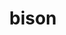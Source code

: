 ---
title: "bison"
layout: cache
categories: [package, develop-2024-06-02]
meta: {"versions": ["3.8.2"], "compilers": ["apple-clang@=15.0.0", "cce@=15.0.1", "gcc@=10.2.1", "gcc@=10.3.0", "gcc@=11.1.0", "gcc@=11.4.0", "gcc@=12.3.0", "gcc@=7.3.1", "gcc@=7.5.0", "gcc@=9.4.0"], "oss": ["amzn2", "centos7", "rhel8", "sle_hpc15", "ubuntu18.04", "ubuntu20.04", "ubuntu22.04", "ventura"], "platforms": ["darwin", "linux"], "targets": ["aarch64", "neoverse_n1", "neoverse_v1", "neoverse_v2", "ppc64le", "x86_64_v3", "x86_64_v4", "zen4"], "stacks": ["aws-isc", "aws-isc-aarch64", "aws-pcluster-neoverse_v1", "aws-pcluster-x86_64_v4", "build_systems", "data-vis-sdk", "developer-tools", "developer-tools-manylinux2014", "e4s", "e4s-cray-rhel", "e4s-cray-sles", "e4s-neoverse-v2", "e4s-neoverse_v1", "e4s-oneapi", "e4s-power", "e4s-rocm-external", "ml-darwin-aarch64-mps", "ml-linux-x86_64-cpu", "ml-linux-x86_64-cuda", "radiuss", "radiuss-aws", "radiuss-aws-aarch64", "root", "tutorial"], "num_specs": 20, "num_specs_by_stack": {"root": 20, "ml-darwin-aarch64-mps": 1, "aws-isc-aarch64": 2, "radiuss-aws-aarch64": 2, "aws-pcluster-neoverse_v1": 2, "aws-pcluster-x86_64_v4": 2, "radiuss-aws": 1, "aws-isc": 1, "developer-tools-manylinux2014": 1, "e4s-cray-rhel": 2, "e4s-cray-sles": 1, "radiuss": 1, "build_systems": 1, "developer-tools": 1, "e4s-power": 1, "data-vis-sdk": 1, "e4s-neoverse_v1": 1, "e4s-neoverse-v2": 1, "e4s": 1, "ml-linux-x86_64-cuda": 1, "tutorial": 2, "e4s-rocm-external": 1, "ml-linux-x86_64-cpu": 1, "e4s-oneapi": 1}}
spec_details: [{"hash": "usieka7hqtluag2n5avq33dzcx5fywas", "compiler": "apple-clang@=15.0.0", "versions": ["3.8.2"], "os": "ventura", "platform": "darwin", "target": "aarch64", "variants": ["build_system=autotools", "~color"], "stacks": ["root", "ml-darwin-aarch64-mps"], "size": "-", "tarball": "https://binaries.spack.io/develop-2024-06-02/build_cache/darwin-ventura-aarch64/apple-clang-15.0.0/bison-3.8.2/darwin-ventura-aarch64-apple-clang-15.0.0-bison-3.8.2-usieka7hqtluag2n5avq33dzcx5fywas.spack"}, {"hash": "esceujj5jdva7ymhg364o4mqtzcrrhwu", "compiler": "gcc@=7.3.1", "versions": ["3.8.2"], "os": "amzn2", "platform": "linux", "target": "aarch64", "variants": ["build_system=autotools", "~color"], "stacks": ["root", "aws-isc-aarch64", "radiuss-aws-aarch64"], "size": "-", "tarball": "https://binaries.spack.io/develop-2024-06-02/build_cache/linux-amzn2-aarch64/gcc-7.3.1/bison-3.8.2/linux-amzn2-aarch64-gcc-7.3.1-bison-3.8.2-esceujj5jdva7ymhg364o4mqtzcrrhwu.spack"}, {"hash": "t6x5nkfcuqxokqsj7zysvvu4itq6u4at", "compiler": "gcc@=7.3.1", "versions": ["3.8.2"], "os": "amzn2", "platform": "linux", "target": "neoverse_n1", "variants": ["build_system=autotools", "~color"], "stacks": ["root", "aws-isc-aarch64", "radiuss-aws-aarch64"], "size": "-", "tarball": "https://binaries.spack.io/develop-2024-06-02/build_cache/linux-amzn2-neoverse_n1/gcc-7.3.1/bison-3.8.2/linux-amzn2-neoverse_n1-gcc-7.3.1-bison-3.8.2-t6x5nkfcuqxokqsj7zysvvu4itq6u4at.spack"}, {"hash": "7w5parkhuahh74wdtbdxzogfb3fn2qc4", "compiler": "gcc@=12.3.0", "versions": ["3.8.2"], "os": "amzn2", "platform": "linux", "target": "neoverse_n1", "variants": ["build_system=autotools", "~color"], "stacks": ["root", "aws-pcluster-neoverse_v1"], "size": "-", "tarball": "https://binaries.spack.io/develop-2024-06-02/build_cache/linux-amzn2-neoverse_n1/gcc-12.3.0/bison-3.8.2/linux-amzn2-neoverse_n1-gcc-12.3.0-bison-3.8.2-7w5parkhuahh74wdtbdxzogfb3fn2qc4.spack"}, {"hash": "kdacmu6u6kbahonjk22s255vuorpzqyx", "compiler": "gcc@=12.3.0", "versions": ["3.8.2"], "os": "amzn2", "platform": "linux", "target": "neoverse_v1", "variants": ["build_system=autotools", "~color"], "stacks": ["root", "aws-pcluster-neoverse_v1"], "size": "-", "tarball": "https://binaries.spack.io/develop-2024-06-02/build_cache/linux-amzn2-neoverse_v1/gcc-12.3.0/bison-3.8.2/linux-amzn2-neoverse_v1-gcc-12.3.0-bison-3.8.2-kdacmu6u6kbahonjk22s255vuorpzqyx.spack"}, {"hash": "3lvungthrowbhkqk3yuxfysn5m7bo5be", "compiler": "gcc@=12.3.0", "versions": ["3.8.2"], "os": "amzn2", "platform": "linux", "target": "x86_64_v3", "variants": ["build_system=autotools", "~color"], "stacks": ["root", "aws-pcluster-x86_64_v4"], "size": "-", "tarball": "https://binaries.spack.io/develop-2024-06-02/build_cache/linux-amzn2-x86_64_v3/gcc-12.3.0/bison-3.8.2/linux-amzn2-x86_64_v3-gcc-12.3.0-bison-3.8.2-3lvungthrowbhkqk3yuxfysn5m7bo5be.spack"}, {"hash": "zlm4glhvowtc7i3pxlv5qylxdalgtcit", "compiler": "gcc@=7.3.1", "versions": ["3.8.2"], "os": "amzn2", "platform": "linux", "target": "x86_64_v3", "variants": ["build_system=autotools", "~color"], "stacks": ["root", "radiuss-aws", "aws-isc"], "size": "-", "tarball": "https://binaries.spack.io/develop-2024-06-02/build_cache/linux-amzn2-x86_64_v3/gcc-7.3.1/bison-3.8.2/linux-amzn2-x86_64_v3-gcc-7.3.1-bison-3.8.2-zlm4glhvowtc7i3pxlv5qylxdalgtcit.spack"}, {"hash": "ypsnflnleqa3xfkdwtoplteeee6pgiyg", "compiler": "gcc@=12.3.0", "versions": ["3.8.2"], "os": "amzn2", "platform": "linux", "target": "x86_64_v4", "variants": ["build_system=autotools", "~color"], "stacks": ["root", "aws-pcluster-x86_64_v4"], "size": "-", "tarball": "https://binaries.spack.io/develop-2024-06-02/build_cache/linux-amzn2-x86_64_v4/gcc-12.3.0/bison-3.8.2/linux-amzn2-x86_64_v4-gcc-12.3.0-bison-3.8.2-ypsnflnleqa3xfkdwtoplteeee6pgiyg.spack"}, {"hash": "fkaktsfpmvuozfvxzp6llgttvu6exfkx", "compiler": "gcc@=10.2.1", "versions": ["3.8.2"], "os": "centos7", "platform": "linux", "target": "x86_64_v3", "variants": ["build_system=autotools", "~color"], "stacks": ["root", "developer-tools-manylinux2014"], "size": "-", "tarball": "https://binaries.spack.io/develop-2024-06-02/build_cache/linux-centos7-x86_64_v3/gcc-10.2.1/bison-3.8.2/linux-centos7-x86_64_v3-gcc-10.2.1-bison-3.8.2-fkaktsfpmvuozfvxzp6llgttvu6exfkx.spack"}, {"hash": "xp6uvfrmtnj43xsbs5tfzcldkw2f3eql", "compiler": "cce@=15.0.1", "versions": ["3.8.2"], "os": "rhel8", "platform": "linux", "target": "zen4", "variants": ["build_system=autotools", "~color"], "stacks": ["root", "e4s-cray-rhel"], "size": "-", "tarball": "https://binaries.spack.io/develop-2024-06-02/build_cache/linux-rhel8-zen4/cce-15.0.1/bison-3.8.2/linux-rhel8-zen4-cce-15.0.1-bison-3.8.2-xp6uvfrmtnj43xsbs5tfzcldkw2f3eql.spack"}, {"hash": "f6miqe5z2y4fo2xt4uffjxwxg6imgzv3", "compiler": "cce@=15.0.1", "versions": ["3.8.2"], "os": "rhel8", "platform": "linux", "target": "zen4", "variants": ["build_system=autotools", "~color"], "stacks": ["root", "e4s-cray-rhel"], "size": "-", "tarball": "https://binaries.spack.io/develop-2024-06-02/build_cache/linux-rhel8-zen4/cce-15.0.1/bison-3.8.2/linux-rhel8-zen4-cce-15.0.1-bison-3.8.2-f6miqe5z2y4fo2xt4uffjxwxg6imgzv3.spack"}, {"hash": "btojghewy4ajwn5tuo6cwjhf36qy3qlu", "compiler": "gcc@=10.3.0", "versions": ["3.8.2"], "os": "sle_hpc15", "platform": "linux", "target": "x86_64_v4", "variants": ["build_system=autotools", "~color"], "stacks": ["root", "e4s-cray-sles"], "size": "-", "tarball": "https://binaries.spack.io/develop-2024-06-02/build_cache/linux-sle_hpc15-x86_64_v4/gcc-10.3.0/bison-3.8.2/linux-sle_hpc15-x86_64_v4-gcc-10.3.0-bison-3.8.2-btojghewy4ajwn5tuo6cwjhf36qy3qlu.spack"}, {"hash": "2pasoicldzvxvuff7nt6aiamlpxyjxd3", "compiler": "gcc@=7.5.0", "versions": ["3.8.2"], "os": "ubuntu18.04", "platform": "linux", "target": "x86_64_v3", "variants": ["build_system=autotools", "~color"], "stacks": ["root", "radiuss", "build_systems", "developer-tools"], "size": "-", "tarball": "https://binaries.spack.io/develop-2024-06-02/build_cache/linux-ubuntu18.04-x86_64_v3/gcc-7.5.0/bison-3.8.2/linux-ubuntu18.04-x86_64_v3-gcc-7.5.0-bison-3.8.2-2pasoicldzvxvuff7nt6aiamlpxyjxd3.spack"}, {"hash": "zpgjp2omnuddhsjfhrmwsmvwkcyp2im7", "compiler": "gcc@=9.4.0", "versions": ["3.8.2"], "os": "ubuntu20.04", "platform": "linux", "target": "ppc64le", "variants": ["build_system=autotools", "~color"], "stacks": ["root", "e4s-power"], "size": "-", "tarball": "https://binaries.spack.io/develop-2024-06-02/build_cache/linux-ubuntu20.04-ppc64le/gcc-9.4.0/bison-3.8.2/linux-ubuntu20.04-ppc64le-gcc-9.4.0-bison-3.8.2-zpgjp2omnuddhsjfhrmwsmvwkcyp2im7.spack"}, {"hash": "2xqkh5nbws7bzmrmsyuk7cbyou25ygio", "compiler": "gcc@=11.1.0", "versions": ["3.8.2"], "os": "ubuntu20.04", "platform": "linux", "target": "x86_64_v3", "variants": ["build_system=autotools", "~color"], "stacks": ["root", "data-vis-sdk"], "size": "-", "tarball": "https://binaries.spack.io/develop-2024-06-02/build_cache/linux-ubuntu20.04-x86_64_v3/gcc-11.1.0/bison-3.8.2/linux-ubuntu20.04-x86_64_v3-gcc-11.1.0-bison-3.8.2-2xqkh5nbws7bzmrmsyuk7cbyou25ygio.spack"}, {"hash": "lbczm6wijtog2vxriidijm6n7mka27yi", "compiler": "gcc@=11.4.0", "versions": ["3.8.2"], "os": "ubuntu22.04", "platform": "linux", "target": "neoverse_v1", "variants": ["build_system=autotools", "~color"], "stacks": ["root", "e4s-neoverse_v1"], "size": "-", "tarball": "https://binaries.spack.io/develop-2024-06-02/build_cache/linux-ubuntu22.04-neoverse_v1/gcc-11.4.0/bison-3.8.2/linux-ubuntu22.04-neoverse_v1-gcc-11.4.0-bison-3.8.2-lbczm6wijtog2vxriidijm6n7mka27yi.spack"}, {"hash": "ug3ctz7xy4nyndtnqk3pgr7hyfm5jmw5", "compiler": "gcc@=11.4.0", "versions": ["3.8.2"], "os": "ubuntu22.04", "platform": "linux", "target": "neoverse_v2", "variants": ["build_system=autotools", "~color"], "stacks": ["root", "e4s-neoverse-v2"], "size": "-", "tarball": "https://binaries.spack.io/develop-2024-06-02/build_cache/linux-ubuntu22.04-neoverse_v2/gcc-11.4.0/bison-3.8.2/linux-ubuntu22.04-neoverse_v2-gcc-11.4.0-bison-3.8.2-ug3ctz7xy4nyndtnqk3pgr7hyfm5jmw5.spack"}, {"hash": "odimy7zuxtwtyhbrdrq42klj4e3ckue7", "compiler": "gcc@=11.4.0", "versions": ["3.8.2"], "os": "ubuntu22.04", "platform": "linux", "target": "x86_64_v3", "variants": ["build_system=autotools", "~color"], "stacks": ["root", "e4s", "ml-linux-x86_64-cuda", "tutorial", "e4s-rocm-external", "ml-linux-x86_64-cpu"], "size": "-", "tarball": "https://binaries.spack.io/develop-2024-06-02/build_cache/linux-ubuntu22.04-x86_64_v3/gcc-11.4.0/bison-3.8.2/linux-ubuntu22.04-x86_64_v3-gcc-11.4.0-bison-3.8.2-odimy7zuxtwtyhbrdrq42klj4e3ckue7.spack"}, {"hash": "ygxclzmhqgnz5qv2fju773d72w2sgzjv", "compiler": "gcc@=11.4.0", "versions": ["3.8.2"], "os": "ubuntu22.04", "platform": "linux", "target": "x86_64_v3", "variants": ["build_system=autotools", "~color"], "stacks": ["root", "e4s-oneapi"], "size": "-", "tarball": "https://binaries.spack.io/develop-2024-06-02/build_cache/linux-ubuntu22.04-x86_64_v3/gcc-11.4.0/bison-3.8.2/linux-ubuntu22.04-x86_64_v3-gcc-11.4.0-bison-3.8.2-ygxclzmhqgnz5qv2fju773d72w2sgzjv.spack"}, {"hash": "4bzunzpbd6j363mo2wyu6fhexd6fsonh", "compiler": "gcc@=12.3.0", "versions": ["3.8.2"], "os": "ubuntu22.04", "platform": "linux", "target": "x86_64_v3", "variants": ["build_system=autotools", "~color"], "stacks": ["root", "tutorial"], "size": "-", "tarball": "https://binaries.spack.io/develop-2024-06-02/build_cache/linux-ubuntu22.04-x86_64_v3/gcc-12.3.0/bison-3.8.2/linux-ubuntu22.04-x86_64_v3-gcc-12.3.0-bison-3.8.2-4bzunzpbd6j363mo2wyu6fhexd6fsonh.spack"}]
---
